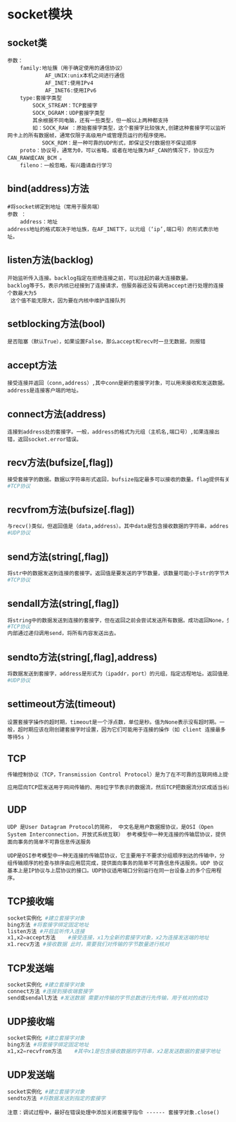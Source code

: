 # **socket模块**

## socket类

```
参数：
	family:地址簇（用于确定使用的通信协议）
			AF_UNIX:unix本机之间进行通信
			AF_INET:使用IPv4
			AF_INET6:使用IPv6
	type:套接字类型
		SOCK_STREAM：TCP套接字
		SOCK_DGRAM：UDP套接字类型
		其余根据不同电脑，还有一些类型，但一般以上两种都支持
		如：SOCK_RAW ：原始套接字类型，这个套接字比较强大,创建这种套接字可以监听网卡上的所有数据帧，通常仅限于高级用户或管理员运行的程序使用。
		   SOCK_RDM：是一种可靠的UDP形式，即保证交付数据但不保证顺序
	proto：协议号，通常为0，可以省略，或者在地址簇为AF_CAN的情况下，协议应为CAN_RAW或CAN_BCM 。
	fileno：一般忽略，有兴趣请自行学习
```

## bind(address)方法

```
#将socket绑定到地址（常用于服务端）
参数 ：
	address：地址
address地址的格式取决于地址族，在AF_INET下，以元组（‘ip’,端口号）的形式表示地址。
```

## listen方法(backlog)

```
开始监听传入连接。backlog指定在拒绝连接之前，可以挂起的最大连接数量。
backlog等于5，表示内核已经接到了连接请求，但服务器还没有调用accept进行处理的连接个数最大为5
 这个值不能无限大，因为要在内核中维护连接队列
```

## **setblocking方法(bool)**  　　

```
是否阻塞（默认True），如果设置False，那么accept和recv时一旦无数据，则报错
```

## accept方法

```
接受连接并返回（conn,address）,其中conn是新的套接字对象，可以用来接收和发送数据。address是连接客户端的地址。
```

## **connect方法(address)** 

```
连接到address处的套接字。一般，address的格式为元组（主机名,端口号）,如果连接出错，返回socket.error错误。
```

## **recv方法(bufsize[,flag])** 

```python
接受套接字的数据。数据以字符串形式返回，bufsize指定最多可以接收的数量。flag提供有关消息的其他信息，通常可以忽略。
#TCP协议
```

## **recvfrom方法(bufsize[.flag])** 

```python
与recv()类似，但返回值是（data,address）。其中data是包含接收数据的字符串，address是发送数据的套接字地址。
#UDP协议
```

## **send方法(string[,flag])** 

```python
将str中的数据发送到连接的套接字。返回值是要发送的字节数量，该数量可能小于str的字节大小。即：可能未将指定内容全部发送。
#TCP协议
```

## **sendall方法(string[,flag])** 

```python
将string中的数据发送到连接的套接字，但在返回之前会尝试发送所有数据。成功返回None，失败则抛出异常。
#TCP协议
内部通过递归调用send，将所有内容发送出去。
```

## **sendto方法(string[,flag],address)** 

```python
将数据发送到套接字，address是形式为（ipaddr，port）的元组，指定远程地址。返回值是发送的字节数。
#UDP协议
```

## **settimeout方法(timeout)**  

```
设置套接字操作的超时期，timeout是一个浮点数，单位是秒。值为None表示没有超时期。一般，超时期应该在刚创建套接字时设置，因为它们可能用于连接的操作（如 client 连接最多等待5s ）
```

## TCP

```markdown
传输控制协议（TCP，Transmission Control Protocol）是为了在不可靠的互联网络上提供可靠的端到端字节流而专门设计的一个传输协议,是一种面向连接的、可靠的、基于字节流的传输层通信协议
```

```markdown
应用层向TCP层发送用于网间传输的、用8位字节表示的数据流，然后TCP把数据流分区成适当长度的报文段（通常受该计算机连接的网络的数据链路层的最大传输单元（MTU）的限制）。之后TCP把结果包传给IP层，由它来通过网络将包传送给接收端实体的TCP层。TCP为了保证不发生丢包，就给每个包一个序号，同时序号也保证了传送到接收端实体的包的按序接收。然后接收端实体对已成功收到的包发回一个相应的确认（ACK）；如果发送端实体在合理的往返时延（RTT）内未收到确认，那么对应的数据包就被假设为已丢失将会被进行重传。TCP用一个校验和函数来检验数据是否有错误；在发送和接收时都要计算校验和。
```

## UDP

```
UDP 是User Datagram Protocol的简称， 中文名是用户数据报协议，是OSI（Open System Interconnection，开放式系统互联） 参考模型中一种无连接的传输层协议，提供面向事务的简单不可靠信息传送服务
```

```
UDP是OSI参考模型中一种无连接的传输层协议，它主要用于不要求分组顺序到达的传输中，分组传输顺序的检查与排序由应用层完成，提供面向事务的简单不可靠信息传送服务。UDP 协议基本上是IP协议与上层协议的接口。UDP协议适用端口分别运行在同一台设备上的多个应用程序。
```



## TCP接收端

```python
socket实例化 #建立套接字对象
bing方法 #将套接字绑定固定地址
listen方法 #开启监听传入连接
x1,x2=accept方法    #接受连接，x1为全新的套接字对象，x2为连接发送端的地址
x1.recv方法 #接收数据 此时，需要我们对传输的字节数量进行核对
```

## TCP发送端

```python
socket实例化 #建立套接字对象
connect方法 #连接到接收端套接字
send或sendall方法 #发送数据 需要对传输的字节总数进行先传输，用于核对的成功
```

## UDP接收端

```python
socket实例化 #建立套接字对象
bing方法 #将套接字绑定固定地址
x1,x2=recvfrom方法    #其中x1是包含接收数据的字符串，x2是发送数据的套接字地址
```

## UDP发送端

```python
socket实例化 #建立套接字对象
sendto方法 #将数据发送到指定的套接字
```

```
注意：调试过程中，最好在错误处理中添加关闭套接字指令 ------ 套接字对象.close()
```



